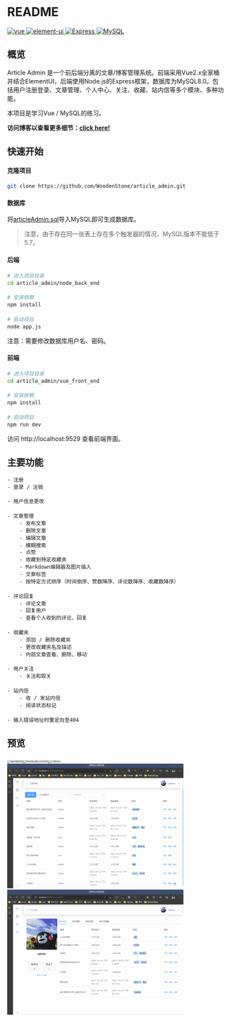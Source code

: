 # README

<p>
  <a href="https://github.com/vuejs/vue">
    <img src="https://img.shields.io/badge/vue-2.6.14-brightgreen.svg" alt="vue">
  </a>
  <a href="https://github.com/ElemeFE/element">
    <img src="https://img.shields.io/badge/ElementUI-2.4.5-409EFF.svg" alt="element-ui">
  </a>
  <a href="https://expressjs.com/">
    <img src="https://img.shields.io/badge/Express-4.16.1-FF69B4.svg" alt="Express">
  </a>
  <a href="https://www.mysql.com/">
    <img src="https://img.shields.io/badge/MySQL-8.0-green.svg" alt="MySQL">
  </a>
</p>


## 概览

Article Admin 是一个前后端分离的文章/博客管理系统。前端采用Vue2.x全家桶并结合ElementUI，后端使用Node.js的Express框架，数据库为MySQL8.0。包括用户注册登录、文章管理、个人中心、关注、收藏、站内信等多个模块、多种功能。

本项目是学习Vue / MySQL的练习。

**访问博客以查看更多细节：[click here!](https://woodenstone.github.io/Projects/article-admin/)**

## 快速开始

#### 克隆项目

```sh
git clone https://github.com/WoodenStone/article_admin.git
```

#### 数据库

将[articleAdmin.sql](https://github.com/WoodenStone/article_admin/blob/main/articleAdmin.sql)导入MySQL即可生成数据库。

>  注意，由于存在同一张表上存在多个触发器的情况，MySQL版本不能低于5.7。

#### 后端

```sh
# 进入项目目录
cd article_admin/node_back_end

# 安装依赖
npm install

# 启动项目
node app.js
```

注意：需要修改数据库用户名、密码。

#### 前端

```sh
# 进入项目目录
cd article_admin/vue_front_end

# 安装依赖
npm install

# 启动项目
npm run dev
```

访问 http://localhost:9529 查看前端界面。

## 主要功能

```sh
- 注册
- 登录 / 注销

- 用户信息更改

- 文章管理
	- 发布文章
	- 删除文章
	- 编辑文章
	- 模糊搜索
	- 点赞
	- 收藏到特定收藏夹
	- Markdown编辑器及图片插入
	- 文章标签
	- 按特定方式排序（时间倒序、赞数降序、评论数降序、收藏数降序）

- 评论回复
	- 评论文章
	- 回复用户
	- 查看个人收到的评论、回复
	
- 收藏夹
	- 添加 / 删除收藏夹
	- 更改收藏夹名及描述
	- 内部文章查看、删除、移动

- 用户关注
	- 关注和取关

- 站内信
	- 收 / 发站内信
	- 阅读状态标记
	
- 输入错误地址时重定向至404
```

## 预览

<img src="README.assets/1.gif" alt="login&detail" style="zoom:40%;" /><img src="README.assets/2.gif" alt="thumbup&comment" style="zoom:40%;" /><img src="README.assets/3.gif" alt="colletion" style="zoom:40%;" /><img src="README.assets/4.gif" alt="search&message" style="zoom:40%;" /><img src="README.assets/5.gif" alt="user" style="zoom:40%;" />

